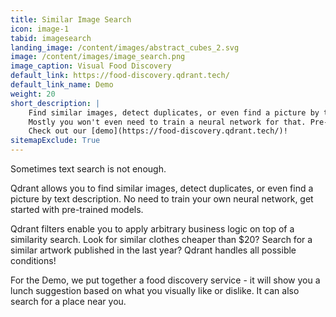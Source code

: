 ```yaml
---
title: Similar Image Search
icon: image-1
tabid: imagesearch
landing_image: /content/images/abstract_cubes_2.svg
image: /content/images/image_search.png
image_caption: Visual Food Discovery
default_link: https://food-discovery.qdrant.tech/
default_link_name: Demo
weight: 20
short_description: |
    Find similar images, detect duplicates, or even find a picture by text description - all of that you can do with Qdrant.
    Mostly you won't even need to train a neural network for that. Pre-trained models are usually enough to begin with. 
    Check out our [demo](https://food-discovery.qdrant.tech/)!
sitemapExclude: True
---
```


Sometimes text search is not enough. 

Qdrant allows you to find similar images, detect duplicates, or even find a picture by text description.
No need to train your own neural network, get started with pre-trained models. 

Qdrant filters enable you to apply arbitrary business logic on top of a similarity search.
Look for similar clothes cheaper than $20? Search for a similar artwork published in the last year?
Qdrant handles all possible conditions!

For the Demo, we put together a food discovery service - it will show you a lunch suggestion based on what you visually like or dislike. It can also search for a place near you.

